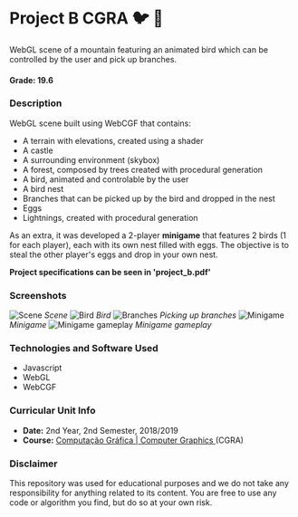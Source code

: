 # Project B CGRA :bird: :sunrise_over_mountains:
WebGL scene of a mountain featuring an animated bird which can be controlled by the user and pick up branches.


#### Grade: 19.6


### Description
WebGL scene built using WebCGF that contains:
* A terrain with elevations, created using a shader
* A castle
* A surrounding environment (skybox)
* A forest, composed by trees created with procedural generation
* A bird, animated and controlable by the user
* A bird nest
* Branches that can be picked up by the bird and dropped in the nest
* Eggs
* Lightnings, created with procedural generation

As an extra, it was developed a 2-player **minigame** that features 2 birds (1 for each player), each with its own nest filled with eggs. The objective is to steal the other player's eggs and drop in your own nest.

**Project specifications can be seen in 'project_b.pdf'**

### Screenshots
![Scene](https://github.com/GambuzX/Project_B_CGRA/blob/master/screenshots/scene.PNG) *Scene*
![Bird](https://github.com/GambuzX/Project_B_CGRA/blob/master/screenshots/bird.PNG) *Bird*
![Branches](https://github.com/GambuzX/Project_B_CGRA/blob/master/screenshots/branches.PNG) *Picking up branches*
![Minigame](https://github.com/GambuzX/Project_B_CGRA/blob/master/screenshots/minigame.PNG) *Minigame*
![Minigame gameplay](https://github.com/GambuzX/Project_B_CGRA/blob/master/screenshots/minigame2.PNG) *Minigame gameplay*


### Technologies and Software Used
* Javascript
* WebGL
* WebCGF

### Curricular Unit Info
* **Date:** 2nd Year, 2nd Semester, 2018/2019
* **Course:** [Computação Gráfica | Computer Graphics ](https://sigarra.up.pt/feup/en/UCURR_GERAL.FICHA_UC_VIEW?pv_ocorrencia_id=419996 "CGRA") (CGRA)

### Disclaimer 
This repository was used for educational purposes and we do not take any responsibility for anything related to its content. You are free to use any code or algorithm you find, but do so at your own risk.
